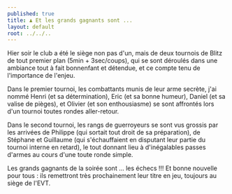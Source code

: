 ```yaml
---
published: true
title: ♟ Et les grands gagnants sont ...
layout: default
root: ../../..
---
```


Hier soir le club a été le siège non pas d'un, mais de deux tournois de Blitz de tout premier plan (5min + 3sec/coups), qui se sont déroulés dans une ambiance tout à fait bonnenfant et détendue, et ce compte tenu de l'importance de l'enjeu.

Dans le premier tournoi, les combattants munis de leur arme secrète, j'ai nommé Henri (et sa détermination), Eric (et sa bonne humeur), Daniel (et sa valise de pièges), et Olivier (et son enthousiasme) se sont affrontés lors d'un tournoi toutes rondes aller-retour.

Dans le second tournoi, les rangs de guerroyeurs se sont vus grossis par les arrivées de Philippe (qui sortait tout droit de sa préparation), de Stéphane et Guillaume (qui s'échauffaient en disputant leur partie du tournoi interne en retard), le tout donnant lieu à d'inégalables passes d'armes au cours d'une toute ronde simple.

Les grands gagnants de la soirée sont ... les échecs !!! Et bonne nouvelle pour tous : ils remettront très prochainement leur titre en jeu, toujours au siège de l'EVT.